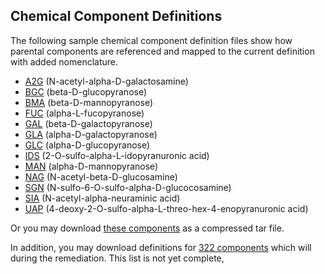 ## Chemical Component Definitions

The following sample chemical component definition files show how parental components are referenced and mapped to the current definition with added nomenclature.

- [A2G](components/A2G-rev.cif) (N-acetyl-alpha-D-galactosamine)
- [BGC](components/BGC-rev.cif) (beta-D-glucopyranose)
- [BMA](components/BMA-rev.cif) (beta-D-mannopyranose)
- [FUC](components/FUC-rev.cif) (alpha-L-fucopyranose)
- [GAL](components/GAL-rev.cif) (beta-D-galactopyranose)
- [GLA](components/GLA-rev.cif) (alpha-D-galactopyranose)
- [GLC](components/GLC-rev.cif) (alpha-D-glucopyranose)
- [IDS](components/IDS-rev.cif) (2-O-sulfo-alpha-L-idopyranuronic acid)
- [MAN](components/MAN-rev.cif) (alpha-D-mannopyranose)
- [NAG](components/NAG-rev.cif) (N-acetyl-beta-D-glucosamine)
- [SGN](components/SGN-rev.cif) (N-sulfo-6-O-sulfo-alpha-D-glucocosamine)
- [SIA](components/SIA-rev.cif) (N-acetyl-alpha-neuraminic acid)
- [UAP](components/UAP-rev.cif) (4-deoxy-2-O-sulfo-alpha-L-threo-hex-4-enopyranuronic acid)

Or you may download [these components](components/all-components.tar.gz) as a compressed tar file.

In addition, you may download definitions for [322 components](components/CCD_monosaccharide_definition.tar.gz) which will during the remediation. This list is not yet complete,